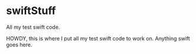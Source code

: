 # swiftStuff
All my test swift code.

HOWDY, this is where I put all my test swift code to work on. Anything swift goes here.
